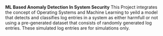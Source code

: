 **ML Based Anomaly Detection In System Security**
This Project integrates the concept of Operating Systems and Machine Learning to yeild a model that detects and classifies log entries in a system as either harmfull or not using a pre-generated dataset that consists of randomly generated log entries. These simulated log entries are for simulations only.



